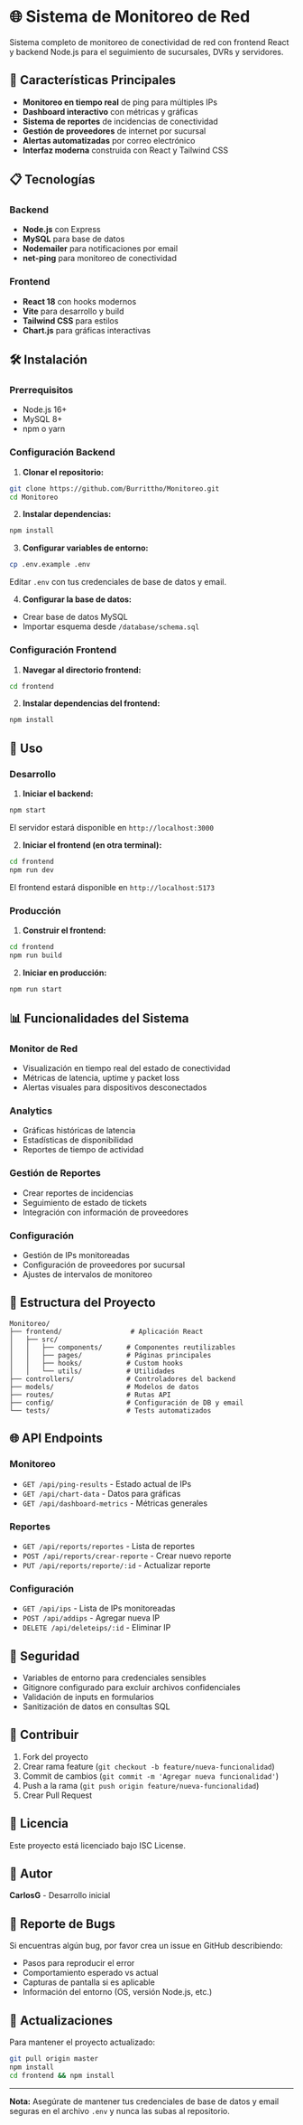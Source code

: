 # 🌐 Sistema de Monitoreo de Red

Sistema completo de monitoreo de conectividad de red con frontend React y backend Node.js para el seguimiento de sucursales, DVRs y servidores.

## 🚀 Características Principales

- **Monitoreo en tiempo real** de ping para múltiples IPs
- **Dashboard interactivo** con métricas y gráficas
- **Sistema de reportes** de incidencias de conectividad
- **Gestión de proveedores** de internet por sucursal
- **Alertas automatizadas** por correo electrónico
- **Interfaz moderna** construida con React y Tailwind CSS

## 📋 Tecnologías

### Backend
- **Node.js** con Express
- **MySQL** para base de datos
- **Nodemailer** para notificaciones por email
- **net-ping** para monitoreo de conectividad

### Frontend
- **React 18** con hooks modernos
- **Vite** para desarrollo y build
- **Tailwind CSS** para estilos
- **Chart.js** para gráficas interactivas

## 🛠️ Instalación

### Prerrequisitos
- Node.js 16+ 
- MySQL 8+
- npm o yarn

### Configuración Backend

1. **Clonar el repositorio:**
```bash
git clone https://github.com/Burrittho/Monitoreo.git
cd Monitoreo
```

2. **Instalar dependencias:**
```bash
npm install
```

3. **Configurar variables de entorno:**
```bash
cp .env.example .env
```
Editar `.env` con tus credenciales de base de datos y email.

4. **Configurar la base de datos:**
- Crear base de datos MySQL
- Importar esquema desde `/database/schema.sql`

### Configuración Frontend

1. **Navegar al directorio frontend:**
```bash
cd frontend
```

2. **Instalar dependencias del frontend:**
```bash
npm install
```

## 🎯 Uso

### Desarrollo

1. **Iniciar el backend:**
```bash
npm start
```
El servidor estará disponible en `http://localhost:3000`

2. **Iniciar el frontend (en otra terminal):**
```bash
cd frontend
npm run dev
```
El frontend estará disponible en `http://localhost:5173`

### Producción

1. **Construir el frontend:**
```bash
cd frontend
npm run build
```

2. **Iniciar en producción:**
```bash
npm run start
```

## 📊 Funcionalidades del Sistema

### Monitor de Red
- Visualización en tiempo real del estado de conectividad
- Métricas de latencia, uptime y packet loss
- Alertas visuales para dispositivos desconectados

### Analytics
- Gráficas históricas de latencia
- Estadísticas de disponibilidad
- Reportes de tiempo de actividad

### Gestión de Reportes
- Crear reportes de incidencias
- Seguimiento de estado de tickets
- Integración con información de proveedores

### Configuración
- Gestión de IPs monitoreadas
- Configuración de proveedores por sucursal
- Ajustes de intervalos de monitoreo

## 🔧 Estructura del Proyecto

```
Monitoreo/
├── frontend/                 # Aplicación React
│   ├── src/
│   │   ├── components/      # Componentes reutilizables
│   │   ├── pages/           # Páginas principales
│   │   ├── hooks/           # Custom hooks
│   │   └── utils/           # Utilidades
├── controllers/             # Controladores del backend
├── models/                  # Modelos de datos
├── routes/                  # Rutas API
├── config/                  # Configuración de DB y email
└── tests/                   # Tests automatizados
```

## 🌐 API Endpoints

### Monitoreo
- `GET /api/ping-results` - Estado actual de IPs
- `GET /api/chart-data` - Datos para gráficas
- `GET /api/dashboard-metrics` - Métricas generales

### Reportes
- `GET /api/reports/reportes` - Lista de reportes
- `POST /api/reports/crear-reporte` - Crear nuevo reporte
- `PUT /api/reports/reporte/:id` - Actualizar reporte

### Configuración
- `GET /api/ips` - Lista de IPs monitoreadas
- `POST /api/addips` - Agregar nueva IP
- `DELETE /api/deleteips/:id` - Eliminar IP

## 🔐 Seguridad

- Variables de entorno para credenciales sensibles
- Gitignore configurado para excluir archivos confidenciales
- Validación de inputs en formularios
- Sanitización de datos en consultas SQL

## 📝 Contribuir

1. Fork del proyecto
2. Crear rama feature (`git checkout -b feature/nueva-funcionalidad`)
3. Commit de cambios (`git commit -m 'Agregar nueva funcionalidad'`)
4. Push a la rama (`git push origin feature/nueva-funcionalidad`)
5. Crear Pull Request

## 📜 Licencia

Este proyecto está licenciado bajo ISC License.

## 👥 Autor

**CarlosG** - Desarrollo inicial

## 🐛 Reporte de Bugs

Si encuentras algún bug, por favor crea un issue en GitHub describiendo:
- Pasos para reproducir el error
- Comportamiento esperado vs actual
- Capturas de pantalla si es aplicable
- Información del entorno (OS, versión Node.js, etc.)

## 🔄 Actualizaciones

Para mantener el proyecto actualizado:

```bash
git pull origin master
npm install
cd frontend && npm install
```

---

**Nota:** Asegúrate de mantener tus credenciales de base de datos y email seguras en el archivo `.env` y nunca las subas al repositorio.
